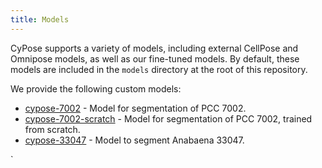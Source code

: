 ```yaml
---
title: Models
---
```


CyPose supports a variety of models, including external CellPose and Omnipose models, as well as our fine-tuned models. By default, these models are included in the `models` directory at the root of this repository.

We provide the following custom models:

* [cypose-7002](https://github.com/cameronlab/cypose/blob/master/models/7002/cypose-7002) - Model for segmentation of PCC 7002.
* [cypose-7002-scratch](https://github.com/cameronlab/cypose/blob/master/models/7002/cypose-7002-scratch) - Model for segmentation of PCC 7002, trained from scratch.
* [cypose-33047](https://github.com/cameronlab/cypose/blob/master/models/33047/cypose-33047) - Model to segment Anabaena 33047.

`
